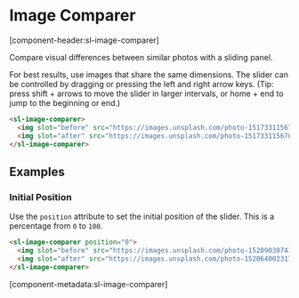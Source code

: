# Image Comparer

[component-header:sl-image-comparer]

Compare visual differences between similar photos with a sliding panel.

For best results, use images that share the same dimensions. The slider can be controlled by dragging or pressing the left and right arrow keys. (Tip: press shift + arrows to move the slider in larger intervals, or home + end to jump to the beginning or end.)

```html preview
<sl-image-comparer>
  <img slot="before" src="https://images.unsplash.com/photo-1517331156700-3c241d2b4d83?ixlib=rb-1.2.1&ixid=eyJhcHBfaWQiOjEyMDd9&auto=format&fit=crop&w=800&q=80&sat=-100&bri=-5" alt="Grayscale version of kittens in a basket looking around.">
  <img slot="after" src="https://images.unsplash.com/photo-1517331156700-3c241d2b4d83?ixlib=rb-1.2.1&ixid=eyJhcHBfaWQiOjEyMDd9&auto=format&fit=crop&w=800&q=80" alt="Color version of kittens in a basket looking around.">
</sl-image-comparer>
```

## Examples

### Initial Position

Use the `position` attribute to set the initial position of the slider. This is a percentage from `0` to `100`.

```html preview
<sl-image-comparer position="0">
  <img slot="before" src="https://images.unsplash.com/photo-1520903074185-8eca362b3dce?ixlib=rb-1.2.1&ixid=eyJhcHBfaWQiOjEyMDd9&auto=format&fit=crop&w=1200&q=80" alt="A person sitting on bricks wearing untied boots.">
  <img slot="after" src="https://images.unsplash.com/photo-1520640023173-50a135e35804?ixlib=rb-1.2.1&ixid=eyJhcHBfaWQiOjEyMDd9&auto=format&fit=crop&w=2250&q=80" alt="A person sitting on a yellow curb tying shoelaces on a boot.">
</sl-image-comparer>
```

[component-metadata:sl-image-comparer]
